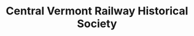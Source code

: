 ---
layout: repo
title: "Central Vermont Railway Historical Society"
id: 15931
permalink: repos/15931/
---